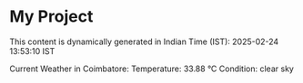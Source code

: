 # My Project

This content is dynamically generated in Indian Time (IST): 2025-02-24 13:53:10 IST


Current Weather in Coimbatore:
Temperature: 33.88 °C
Condition: clear sky
